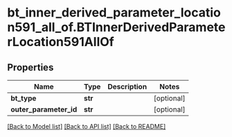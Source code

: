 # bt_inner_derived_parameter_location591_all_of.BTInnerDerivedParameterLocation591AllOf

## Properties
Name | Type | Description | Notes
------------ | ------------- | ------------- | -------------
**bt_type** | **str** |  | [optional] 
**outer_parameter_id** | **str** |  | [optional] 

[[Back to Model list]](../README.md#documentation-for-models) [[Back to API list]](../README.md#documentation-for-api-endpoints) [[Back to README]](../README.md)


